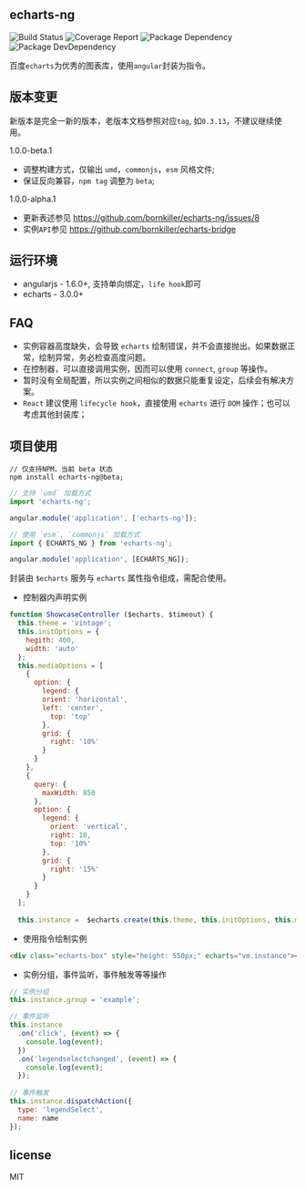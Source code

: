 ## echarts-ng

![Build Status](https://img.shields.io/travis/bornkiller/echarts-ng.svg?style=flat)
![Coverage Report](http://img.shields.io/coveralls/bornkiller/echarts-ng.svg?style=flat)
![Package Dependency](https://david-dm.org/bornkiller/echarts-ng.svg?style=flat)
![Package DevDependency](https://david-dm.org/bornkiller/echarts-ng/dev-status.svg?style=flat)

百度`echarts`为优秀的图表库，使用`angular`封装为指令。

## 版本变更
新版本是完全一新的版本，老版本文档参照对应`tag`, 如`0.3.13`，不建议继续使用。

1.0.0-beta.1

+ 调整构建方式，仅输出 `umd`，`commonjs`，`esm` 风格文件;
+ 保证反向兼容，`npm tag` 调整为 `beta`;

1.0.0-alpha.1

+ 更新表述参见 https://github.com/bornkiller/echarts-ng/issues/8
+ 实例`API`参见 https://github.com/bornkiller/echarts-bridge

## 运行环境
+ angularjs - 1.6.0+, 支持单向绑定，`life hook`即可
+ echarts   - 3.0.0+

## FAQ
+ 实例容器高度缺失，会导致 `echarts` 绘制错误，并不会直接抛出。如果数据正常，绘制异常，务必检查高度问题。
+ 在控制器，可以直接调用实例，因而可以使用 `connect`, `group` 等操作。
+ 暂时没有全局配置，所以实例之间相似的数据只能重复设定，后续会有解决方案。
+ `React` 建议使用 `lifecycle hook`，直接使用 `echarts` 进行 `DOM` 操作；也可以考虑其他封装库；

## 项目使用
```shell
// 仅支持NPM，当前 beta 状态
npm install echarts-ng@beta;
```

```js
// 支持 `umd` 加载方式
import 'echarts-ng';

angular.module('application', ['echarts-ng']);
```

```js
// 使用 `esm`, `commonjs` 加载方式
import { ECHARTS_NG } from 'echarts-ng';

angular.module('application', [ECHARTS_NG]);
```

封装由 `$echarts` 服务与 `echarts` 属性指令组成，需配合使用。

+ 控制器内声明实例
```javascript
function ShowcaseController ($echarts, $timeout) {
  this.theme = 'vintage';
  this.initOptions = {
    hegith: 400,
    width: 'auto'
  };
  this.mediaOptions = [
    {
      option: {
        legend: {
        orient: 'horizontal',
        left: 'center',
          top: 'top'
        },
        grid: {
          right: '10%'
        }
      }
    },
    {
      query: {
        maxWidth: 850
      },
      option: {
        legend: {
          orient: 'vertical',
          right: 10,
          top: '10%'
        },
        grid: {
          right: '15%'
        }
      }
    }
  ];
  
  this.instance =  $echarts.create(this.theme, this.initOptions, this.mediaOptions).setOption({/ *... */});
```
+  使用指令绘制实例
```html
<div class="echarts-box" style="height: 550px;" echarts="vm.instance"></div>
```
+ 实例分组，事件监听，事件触发等等操作
```javascript
// 实例分组
this.instance.group = 'example';

// 事件监听
this.instance
  .on('click', (event) => {
    console.log(event);
  })
  .on('legendselectchanged', (event) => {
    console.log(event);
  });
  
// 事件触发
this.instance.dispatchAction({
  type: 'legendSelect',
  name: name
});  
```

## license
MIT
